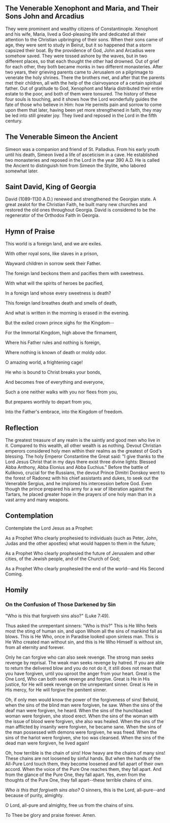 ## The Venerable Xenophont and Maria, and Their Sons John and Arcadius

They were prominent and wealthy citizens of Constantinople. Xenophont and his wife, Maria, lived a God-pleasing life and dedicated all their attention to the Christian upbringing of their sons. When their sons came of age, they were sent to study in Beirut, but it so happened that a storm capsized their boat. By the providence of God, John and Arcadius were somehow saved. They were tossed ashore by the waves, but in two different places, so that each thought the other had drowned. Out of grief for each other, they both became monks in two different monasteries. After two years, their grieving parents came to Jerusalem on a pilgrimage to venerate the holy shrines. There the brothers met, and after that the parents met their children, all with the help of the clairvoyance of a certain spiritual father. Out of gratitude to God, Xenophont and Maria distributed their entire estate to the poor, and both of them were tonsured. The history of these four souls is touching, and it shows how the Lord wonderfully guides the fate of those who believe in Him: how He permits pain and sorrow to come upon them that later, having been yet more strengthened in faith, they may be led into still greater joy. They lived and reposed in the Lord in the fifth century.

  

## The Venerable Simeon the Ancient 

Simeon was a companion and friend of St. Palladius. From his early youth until his death, Simeon lived a life of asceticism in a cave. He established two monasteries and reposed in the Lord in the year 390 A.D. He is called the Ancient to distinguish him from Simeon the Stylite, who labored somewhat later.

  

## Saint David, King of Georgia 

David (1089-1130 A.D.) renewed and strengthened the Georgian state. A great zealot for the Christian Faith, he built many new churches and restored the old ones throughout Georgia. David is considered to be the regenerator of the Orthodox Faith in Georgia. 

  

## Hymn of Praise 

This world is a foreign land, and we are exiles.

With other royal sons, like slaves in a prison,

Wayward children in sorrow seek their Father.

The foreign land beckons them and pacifies them with sweetness.

With what will the spirits of heroes be pacified,

In a foreign land whose every sweetness is death?

This foreign land breathes death and smells of death,

And what is written in the morning is erased in the evening.

But the exiled crown prince sighs for the Kingdom--

For the Immortal Kingdom, high above the firmament,

Where his Father rules and nothing is foreign,

Where nothing is known of death or moldy odor.

O amazing world, a frightening cage!

He who is bound to Christ breaks your bonds,

And becomes free of everything and everyone,

Such a one neither walks with you nor flees from you,

But prepares worthily to depart from you,

Into the Father's embrace, into the Kingdom of freedom.

  

## Reflection 

The greatest treasure of any realm is the saintly and good men who live in it. Compared to this wealth, all other wealth is as nothing. Devout Christian emperors considered holy men within their realms as the greatest of God's blessing. The holy Emperor Constantine the Great said: "I give thanks to the Lord Jesus Christ that in my days there exist three divine lights: Blessed Abba Anthony, Abba Elonius and Abba Euchius." Before the battle of Kulikovo, crucial for the Russians, the devout Prince Dimitri Donskoy went to the forest of Radonez with his chief assistants and dukes, to seek out the Venerable Sergius, and he implored his intercession before God. Even though the prince prepared his army for a war of liberation against the Tartars, he placed greater hope in the prayers of one holy man than in a vast army and many weapons.

  

## Contemplation 

Contemplate the Lord Jesus as a Prophet:

As a Prophet Who clearly prophesied to individuals (such as Peter, John, Judas and the other apostles) what would happen to them in the future;

As a Prophet Who clearly prophesied the future of Jerusalem and other cities, of the Jewish people, and of the Church of God;

As a Prophet Who clearly prophesied the end of the world--and His Second Coming.

  

## Homily 

### On the Confusion of Those Darkened by Sin 

"Who is this that forgiveth sins also?" (Luke 7:49).

Thus asked the unrepentant sinners: "Who is this?" This is He Who feels most the sting of human sin, and upon Whom all the sins of mankind fall as blows. This is He Who, once in Paradise looked upon sinless man. This is He Who created man without sin, and this is He Who Himself is without sin, from all eternity and forever.

Only he can forgive who can also seek revenge. The strong man seeks revenge by reprisal. The weak man seeks revenge by hatred. If you are able to return the delivered blow and you do not do it, it still does not mean that you have forgiven, until you uproot the anger from your heart. Great is the One Lord, Who can both seek revenge and forgive. Great is He in His justice, for He will seek revenge on the unrepentant sinner. Great is He in His mercy, for He will forgive the penitent sinner.

Oh, if only men would know the power of the forgiveness of sins! Behold, when the sins of the blind man were forgiven, he saw. When the sins of the deaf man were forgiven, he heard. When the sins of the hunchbacked woman were forgiven, she stood erect. When the sins of the woman with the issue of blood were forgiven, she also was healed. When the sins of the man afflicted by insanity were forgiven, he became sane. When the sins of the man possessed with demons were forgiven, he was freed. When the sins of the harlot were forgiven, she too was cleansed. When the sins of the dead man were forgiven, he lived again!

Oh, how terrible is the chain of sins! How heavy are the chains of many sins! These chains are not loosened by sinful hands. But when the hands of the All-Pure Lord touch them, they become loosened and fall apart of their own accord. When the voice of the Pure One reaches them, they fall apart. And from the glance of the Pure One, they fall apart. Yes, even from the thoughts of the Pure One, they fall apart--these terrible chains of sins.

*Who is this that forgiveth sins also?* O sinners, this is the Lord, all-pure--and because of purity, almighty.

O Lord, all-pure and almighty, free us from the chains of sins.

To Thee be glory and praise forever. Amen.
